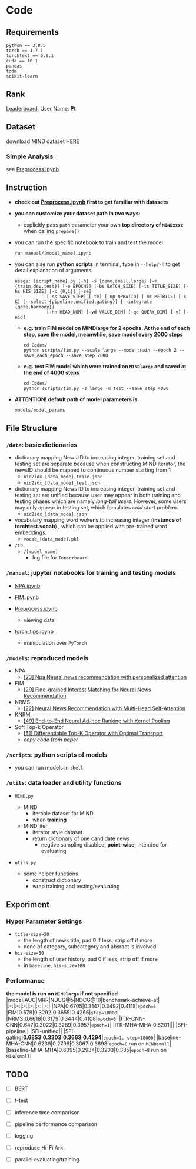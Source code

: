 # Code
## Requirements
```shell
python == 3.8.5
torch == 1.7.1
torchtext == 0.8.1
cuda == 10.1
pandas
tqdm
scikit-learn
```
## Rank
[Leaderboard](https://competitions.codalab.org/competitions/24122#results), User Name: **Pt**
## Dataset
download MIND dataset [HERE](https://msnews.github.io/)
### Simple Analysis
see [Preprocess.ipynb](manual/Preprocess.ipynb)
## Instruction
- **check out [Preprocess.ipynb](manual/Preprocess.ipynb) first to get familiar with datasets**
- **you can customize your dataset path in two ways:**
  - explicitly pass `path` parameter your own **top directory of `MINDxxxx`** when calling `prepare()`
  
- you can run the specific notebook to train and test the model
  ```shell
  run manual/[model_name].ipynb
  ```

- you can alse run **python scripts** in terminal, type in `--help/-h` to get detail explanation of arguments
  ```shell
  usage: [script_name].py [-h] -s {demo,small,large} [-m {train,dev,test}] [-e EPOCHS] [-bs BATCH_SIZE] [-ts TITLE_SIZE] [-hs HIS_SIZE] [-c {0,1}] [-se]
              [-ss SAVE_STEP] [-te] [-np NPRATIO] [-mc METRICS] [-k K] [--select {pipeline,unified,gating}] [--integrate {gate,harmony}]
              [-hn HEAD_NUM] [-vd VALUE_DIM] [-qd QUERY_DIM] [-v] [-nid]
  ```
  - **e.g. train FIM model on MINDlarge for 2 epochs. At the end of each step, save the model, meanwhile, save model every 2000 steps**
    ```shell
    cd Codes/
    python scripts/fim.py --scale large --mode train --epoch 2 --save_each_epoch --save_step 2000
    ```
  - **e.g. test FIM model which were trained on `MINDlarge` and saved at the end of 4000 steps**
    ```shell
    cd Codes/
    python scripts/fim.py -s large -m test --save_step 4000
    ```
- **ATTENTION! default path of model parameters is**
  ```
  models/model_params
  ``` 

## File Structure
### `/data`: basic dictionaries
  - dictionary mapping News ID to increasing integer, training set and testing set are separate because when constructing MIND iterator, the newsID should be mapped to continuous number starting from 1
    - `nid2idx_[data_mode]_train.json`
    - `nid2idx_[data_mode]_test.json`
  - dictionary mapping News ID to increasing integer, training set and testing set are unified because user may appear in both training and testing phases which are namely *long-tail users*. However, some users may only appear in testing set, which fomulates *cold start problem*.
    - `uid2idx_[data_mode].json`
  - vocabulary mapping word wokens to increasing integer (**instance of torchtest.vocab**) , which can be applied with pre-trained word embeddings.
    - `vocab_[data_mode].pkl`
  - `/tb`
    - `/[model_name]`
      - log file for `Tensorboard`

### `/manual`: jupyter notebooks for training and testing models
  - [NPA.ipynb](manual/NPA.ipynb)
  - [FIM.ipynb](manual/FIM.ipynb)

  - [Preprocess.ipynb](manual/Preprocess.ipynb)
    - viewing data
  - [torch_tips.ipynb](manual/torch_tips.ipynb)
    - manipulation over `PyTorch`

### `/models`: reproduced models
  - NPA
    - [[23] Npa Neural news recommendation with personalized attention](https://dl.acm.org/doi/abs/10.1145/3292500.3330665)
  - FIM
    - [[29] Fine-grained Interest Matching for Neural News Recommendation](https://www.aclweb.org/anthology/2020.acl-main.77.pdf)
  - NRMS
    - [[22] Neural News Recommendation with Multi-Head Self-Attention](https://www.aclweb.org/anthology/D19-1671.pdf)
  - KNRM
    - [[49] End-to-End Neural Ad-hoc Ranking with Kernel Pooling](https://dl.acm.org/doi/pdf/10.1145/3077136.3080809)  
  - Soft Top-k Operator 
    - [[51] Differentiable Top-K Operator with Optimal Transport](https://arxiv.org/pdf/2002.06504.pdf)
    - *copy code from paper*

### `/scripts`: python scripts of models
  - you can run models in `shell`

### `/utils`: data loader and utility functions
- `MIND.py`
  - MIND
    - iterable dataset for MIND
    - when **training**
  - MIND_iter
    - iterator style dataset
    - return dictionary of one candidate news
      - negtive sampling disabled, **point-wise**, intended for evaluating

- `utils.py`
  - some helper functions
    - construct dictionary
    - wrap training and testing/evaluating
## Experiment
### Hyper Parameter Settings
- `title-size=20`
  - the length of news title, pad 0 if less, strip off if more
  - none of category, subcategory and absract is involved
- `his-size=50`
  - the length of user history, pad 0 if less, strip off if more
  - in `baseline`, `his-size=100`

### Performance
**the model is run on `MINDlarge` if not specified**
|model|AUC|MRR|NDCG@5|NDCG@10|benchmark-achieve-at|
|:-:|:-:|:-:|:-:|:-:|:-:|
|NPA|$0.6705$|$0.3147$|$0.3492$|$0.4118$|`epoch=5`|
|FIM|$0.678$|$0.3292$|$0.3655$|$0.4266$|`step=10000`|
|NRMS|$0.6618$|$0.3179$|$0.3444$|$0.4108$|`epoch=6`|
|ITR-CNN-CNN|$0.647$|$0.3022$|$0.3289$|$0.3957$|`epoch=1`|
|ITR-MHA-MHA|$0.6201$|||
|SFI-pipeline||
|SFI-unified||
|SFI-gating|$\mathbf{0.6853}$|$\mathbf{0.3303}$|$\mathbf{0.3663}$|$\mathbf{0.4294}$|`epoch=1, step=18000`|
|baseline-MHA-CNN|$0.6239$|$0.2796$|$0.3067$|$0.3698$|`epoch=8` run on `MINDsmall`|
|baseline-MHA-MHA|$0.6395$|$0.2934$|$0.3203$|$0.385$|`epoch=8` run on `MINDsmall`|

## TODO
- [ ] BERT
- [ ] t-test
- [ ] inference time comparison
- [ ] pipeline performance comparison
- [ ] logging
- [ ] reproduce Hi-Fi Ark
- [ ] parallel evaluating/training
  